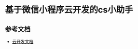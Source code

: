 # 基于微信小程序云开发的cs小助手
## 参考文档

- [云开发文档](https://developers.weixin.qq.com/miniprogram/dev/wxcloud/basis/getting-started.html)

